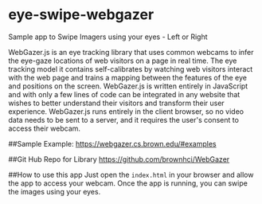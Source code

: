 # eye-swipe-webgazer
Sample app to Swipe Imagers using your eyes - Left or Right

WebGazer.js is an eye tracking library that uses common webcams to infer the eye-gaze locations of web visitors on a page in real time. The eye tracking model it contains self-calibrates by watching web visitors interact with the web page and trains a mapping between the features of the eye and positions on the screen. WebGazer.js is written entirely in JavaScript and with only a few lines of code can be integrated in any website that wishes to better understand their visitors and transform their user experience. WebGazer.js runs entirely in the client browser, so no video data needs to be sent to a server, and it requires the user's consent to access their webcam.

##Sample Example: 
https://webgazer.cs.brown.edu/#examples

##Git Hub Repo for Library
https://github.com/brownhci/WebGazer

##How to use this app
Just open the `index.html` in your browser and allow the app to access your webcam. Once the app is running, you can swipe the images using your eyes.
